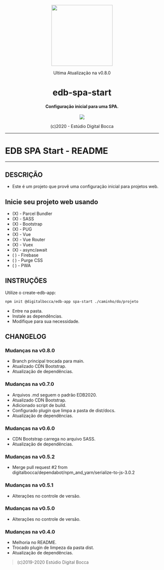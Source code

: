 <p align="center">
  <img src="https://estudiodigitalbocca.com.br/edb-logo.svg" width="200px">
  <p align="center">Ultima Atualização na v0.8.0</p>
  <h1 align="center">edb-spa-start</h1>
  <h4 align="center">
    Configuração inicial para uma SPA.
  </h4>
  <p align="center">
    <img src="https://badgen.net/badge/version/v0.8.0/orange">
  </p>
  <p align="center">(c)2020 - Estúdio Digital Bocca</p>
</p>

---

# EDB SPA Start - README

---

## DESCRIÇÃO

- Este é um projeto que provê uma configuração inicial para projetos web.

## Inicie seu projeto web usando

- (X) - Parcel Bundler
- (X) - SASS
- (X) - Bootstrap
- (X) - PUG
- (X) - Vue
- (X) - Vue Router
- (X) - Vuex
- (X) - async/await
- ( ) - Firebase
- ( ) - Purge CSS
- ( ) - PWA

## INSTRUÇÕES

Utilize o create-edb-app:

```bash
npm init @digitalbocca/edb-app spa-start ./caminho/do/projeto
```

- Entre na pasta.
- Instale as dependências.
- Modifique para sua necessidade.

## CHANGELOG

### Mudanças na v0.8.0

- Branch principal trocada para main.
- Atualizado CDN Bootstrap.
- Atualização de dependências.

### Mudanças na v0.7.0

- Arquivos .md seguem o padrão EDB2020.
- Atualizado CDN Bootstrap.
- Adicionado script de build.
- Configurado plugin que limpa a pasta de dist/docs.
- Atualização de dependências.

### Mudanças na v0.6.0

- CDN Bootstrap carrega no arquivo SASS.
- Atualização de dependências.

### Mudanças na v0.5.2

- Merge pull request #2 from digitalbocca/dependabot/npm_and_yarn/serialize-to-js-3.0.2

### Mudanças na v0.5.1

- Alterações no controle de versão.

### Mudanças na v0.5.0

- Alterações no controle de versão.

### Mudanças na v0.4.0

- Melhoria no README.
- Trocado plugin de limpeza da pasta dist.
- Atualização de dependências.

>(c)2019-2020 Estúdio Digital Bocca

